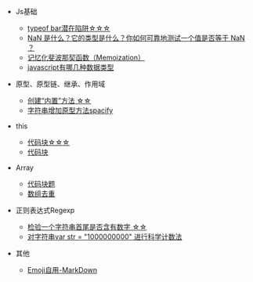 * Js基础
  * [typeof bar潜在陷阱☆☆☆](basic.md)
  * [NaN 是什么？它的类型是什么？你如何可靠地测试一个值是否等于 NaN ？](js-nan.md)
  * [记忆化斐波那契函数（Memoization）](js-memoi.md)
  * [javascript有哪几种数据类型](js-1-2.md)
* 原型、原型链、继承、作用域
  * [创建“内置”方法 ☆☆](js-1-1.md)
  * [字符串增加原型方法spacify](string-1.md)

* this
  * [代码块☆☆☆](this-1.md)
  * [代码块](this-2.md)

* Array
  * [代码块题](array-1.md)
  * [数组去重](array-2.md)

* 正则表达式Regexp
  * [检验一个字符串首尾是否含有数字 ☆☆](regexp/regexp-1.md)
  * [对字符串var str = "1000000000" 进行科学计数法](regexp/regexp-2.md)

* 其他
  * [Emoji自用-MarkDown](emoji.md)
